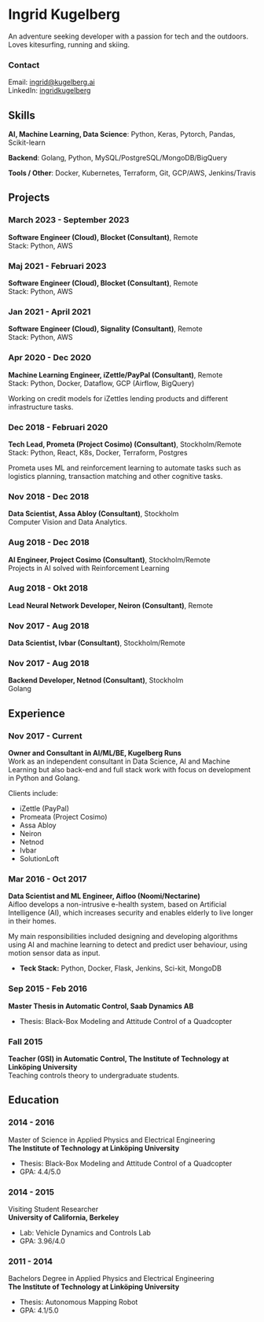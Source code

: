 # Ingrid Kugelberg  

An adventure seeking developer with a passion for tech and the outdoors. Loves kitesurfing, running and skiing.

### Contact 
<div id="webaddress">
<!--Phone: <a href="#">+46 (0)722-034579</a> <br> -->
Email: <a href="ingrid@kugelberg.ai">ingrid@kugelberg.ai</a> <br>  
LinkedIn: <a href="https://www.linkedin.com/in/ingridkugelberg/" target="_blank"> ingridkugelberg</a> <br>
</div>

## Skills

**AI, Machine Learning, Data Science**: Python, Keras, Pytorch, Pandas, Scikit-learn
 
**Backend**: Golang, Python, MySQL/PostgreSQL/MongoDB/BigQuery

**Tools / Other**: Docker, Kubernetes, Terraform, Git, GCP/AWS, Jenkins/Travis


## Projects

### March 2023 - September 2023
__Software Engineer (Cloud), Blocket (Consultant)__, Remote  
Stack: Python, AWS

### Maj 2021 - Februari 2023
__Software Engineer (Cloud), Blocket (Consultant)__, Remote  
Stack: Python, AWS

### Jan 2021 - April 2021
__Software Engineer (Cloud), Signality (Consultant)__, Remote  
Stack: Python, AWS

### Apr 2020 - Dec 2020
__Machine Learning Engineer, iZettle/PayPal (Consultant)__, Remote  
Stack: Python, Docker, Dataflow, GCP (Airflow, BigQuery)

Working on credit models for iZettles lending products and different infrastructure tasks.

### Dec 2018 - Februari 2020
__Tech Lead, Prometa (Project Cosimo) (Consultant)__, Stockholm/Remote   
Stack: Python, React, K8s, Docker, Terraform, Postgres

Prometa uses ML and reinforcement learning to automate tasks such as logistics planning, transaction matching and other cognitive tasks.

### Nov 2018 - Dec 2018
__Data Scientist, Assa Abloy (Consultant)__, Stockholm  
Computer Vision and Data Analytics.

### Aug 2018 - Dec 2018
__AI Engineer, Project Cosimo (Consultant)__, Stockholm/Remote  
Projects in AI solved with Reinforcement Learning

### Aug 2018 - Okt 2018
__Lead Neural Network Developer, Neiron (Consultant)__, Remote  

### Nov 2017 - Aug 2018  
__Data Scientist, Ivbar (Consultant)__, Stockholm/Remote  

### Nov 2017 - Aug 2018  
__Backend Developer, Netnod (Consultant)__, Stockholm   
Golang


## Experience

### Nov 2017 - Current  
__Owner and Consultant in AI/ML/BE, Kugelberg Runs__  
Work as an independent consultant in Data Science, AI and Machine Learning but also back-end and full stack work with focus on development in Python and Golang.  
  
Clients include: 

 - iZettle (PayPal)
 - Promeata (Project Cosimo)
 - Assa Abloy
 - Neiron
 - Netnod
 - Ivbar
 - SolutionLoft

### Mar 2016 - Oct 2017    
__Data Scientist and ML Engineer, Aifloo (Noomi/Nectarine)__  
Aifloo develops a non-intrusive e-health system, based on Artificial Intelligence (AI), which increases security and enables elderly to live longer in their homes.  

My main responsibilities included designing and developing algorithms using AI and machine learning to detect and predict user behaviour, using motion sensor data as input.

- **Teck Stack:** Python, Docker, Flask, Jenkins, Sci-kit, MongoDB

### Sep 2015 - Feb 2016    
__Master Thesis in Automatic Control, Saab Dynamics AB__  

 - Thesis: Black-Box Modeling and Attitude Control of a Quadcopter

### Fall 2015   
__Teacher (GSI) in Automatic Control, The Institute of Technology at Linköping University__  
Teaching controls theory to undergraduate students.

## Education

### 2014 - 2016  
Master of Science in Applied Physics and Electrical Engineering  
__The Institute of Technology at Linköping University__

- Thesis: Black-Box Modeling and Attitude Control of a Quadcopter
- GPA: 4.4/5.0

### 2014 - 2015  
Visiting Student Researcher   
__University of California, Berkeley__

- Lab: Vehicle Dynamics and Controls Lab
- GPA: 3.96/4.0

### 2011 - 2014  
Bachelors Degree in Applied Physics and Electrical Engineering  
__The Institute of Technology at Linköping University__

- Thesis: Autonomous Mapping Robot
- GPA: 4.1/5.0
<br><br>

<!-- ### Footer

Last updated: Aug 2018 -->


